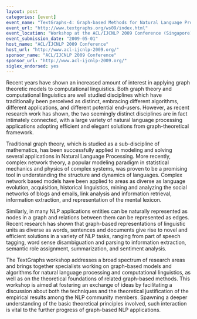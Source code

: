 ```yaml
---
layout: post
categories: [event]
event_name: "TextGraphs-4: Graph-based Methods for Natural Language Processing"
event_url: "http://www.textgraphs.org/ws09/index.html"
event_location: "Workshop at the ACL/IJCNLP 2009 Conference (Singapore)"
event_submission_date: "2009-05-01"
host_name: "ACL/IJCNLP 2009 Conference"
host_url: "http://www.acl-ijcnlp-2009.org/"
sponsor_name: "ACL/IJCNLP 2009 Conference"
sponsor_url: "http://www.acl-ijcnlp-2009.org/"
siglex_endorsed: yes
---
```

Recent years have shown an increased amount of interest in applying graph theoretic models to computational linguistics. Both graph theory and computational linguistics are well studied disciplines which have traditionally been perceived as distinct, embracing different algorithms, different applications, and different potential end-users. However, as recent research work has shown, the two seemingly distinct disciplines are in fact intimately connected, with a large variety of natural language processing applications adopting efficient and elegant solutions from graph-theoretical framework.

Traditional graph theory, which is studied as a sub-discipline of mathematics, has been successfully applied in modeling and solving several applications in Natural Language Processing. More recently, complex network theory, a popular modeling paradigm in statistical mechanics and physics of complex systems, was proven to be a promising tool in understanding the structure and dynamics of languages. Complex network based models have been applied to areas as diverse as language evolution, acquisition, historical linguistics, mining and analyzing the social networks of blogs and emails, link analysis and information retrieval, information extraction, and representation of the mental lexicon.

Similarly, in many NLP applications entities can be naturally represented as nodes in a graph and relations between them can be represented as edges. Recent research has shown that graph-based representations of linguistic units as diverse as words, sentences and documents give rise to novel and efficient solutions in a variety of NLP tasks, ranging from part of speech tagging, word sense disambiguation and parsing to information extraction, semantic role assignment, summarization, and sentiment analysis.

The TextGraphs workshop addresses a broad spectrum of research areas and brings together specialists working on graph-based models and algorithms for natural language processing and computational linguistics, as well as on the theoretical foundations of related graph-based methods. This workshop is aimed at fostering an exchange of ideas by facilitating a discussion about both the techniques and the theoretical justification of the empirical results among the NLP community members. Spawning a deeper understanding of the basic theoretical principles involved, such interaction is vital to the further progress of graph-based NLP applications. 